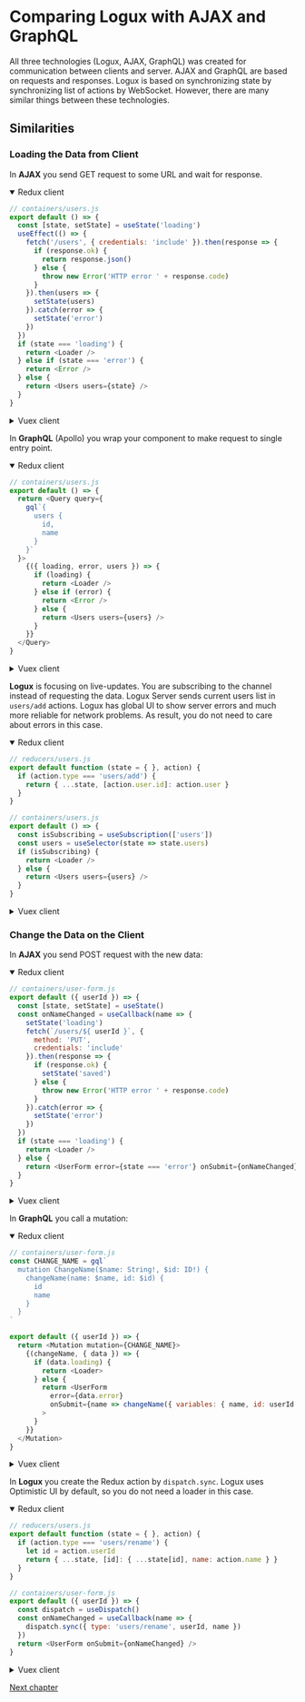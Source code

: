 # Comparing Logux with AJAX and GraphQL

All three technologies (Logux, AJAX, GraphQL) was created for communication between clients and server. AJAX and GraphQL are based on requests and responses. Logux is based on synchronizing state by synchronizing list of actions by WebSocket. However, there are many similar things between these technologies.


## Similarities


### Loading the Data from Client

In **AJAX** you send GET request to some URL and wait for response.

<details open><summary>Redux client</summary>

```js
// containers/users.js
export default () => {
  const [state, setState] = useState('loading')
  useEffect(() => {
    fetch('/users', { credentials: 'include' }).then(response => {
      if (response.ok) {
        return response.json()
      } else {
        throw new Error('HTTP error ' + response.code)
      }
    }).then(users => {
      setState(users)
    }).catch(error => {
      setState('error')
    })
  })
  if (state === 'loading') {
    return <Loader />
  } else if (state === 'error') {
    return <Error />
  } else {
    return <Users users={state} />
  }
}
```

</details>
<details><summary>Vuex client</summary>

```html
<!-- views/UsersView.vue -->
<template>
  <div>
    <loader v-if="state === 'loading'"/>
    <error v-else-if="state === 'error'"/>
    <users v-else :users='users'/>
  </div>
</template>

<script>
export default {
  name: 'UsersView',
  data: () => ({
    state: 'loading',
    users: []
  }),
  mounted () {
    fetch('/users', { credentials: 'include' }).then(response => {
      if (response.ok) {
        return response.json()
      } else {
        throw new Error('HTTP error ' + response.code)
      }
    }).then(users => {
      this.users = users
    }).catch(error => {
      console.log(error)
      this.state = 'error'
    }).finally(() => this.state = 'ok')
  }
}
</script>
```

</details>

In **GraphQL** (Apollo) you wrap your component to make request to single entry point.

<details open><summary>Redux client</summary>

```js
// containers/users.js
export default () => {
  return <Query query={
    gql`{
      users {
        id,
        name
      }
    }`
  }>
    {({ loading, error, users }) => {
      if (loading) {
        return <Loader />
      } else if (error) {
        return <Error />
      } else {
        return <Users users={users} />
      }
    }}
  </Query>
}
```

</details>
<details><summary>Vuex client</summary>

```html
<!-- views/UsersView.vue -->
<template>
  <ApolloQuery :query="gql => gql`
    query {
      users: {
        id,
        name
      }
    }
  `">
    <template v-slot="{ result: { loading, error, users } }">
      <loader v-if="loading"/>
      <error v-else-if="error"/>
      <users v-else-if="users" :users='users'/>
      <div v-else>No users</div>
    </template>
  </ApolloQuery>
</template>
```

</details>

**Logux** is focusing on live-updates. You are subscribing to the channel instead of requesting the data. Logux Server sends current users list in `users/add` actions. Logux has global UI to show server errors and much more reliable for network problems. As result, you do not need to care about errors in this case.

<details open><summary>Redux client</summary>

```js
// reducers/users.js
export default function (state = { }, action) {
  if (action.type === 'users/add') {
    return { ...state, [action.user.id]: action.user }
  }
}

// containers/users.js
export default () => {
  const isSubscribing = useSubscription(['users'])
  const users = useSelector(state => state.users)
  if (isSubscribing) {
    return <Loader />
  } else {
    return <Users users={users} />
  }
}
```

</details>
<details><summary>Vuex client</summary>

```js
// store/users/mutations.js
export default {
  …
  'user/add': (state, action) => {
    state.users = { ...state.users, [action.user.id]: action.user }
  }
}
```

```html
<!-- views/UsersView.vue -->
<template>
  <div>
    <loader v-if="isSubscribing"/>
    <users v-else :users='users'/>
  </div>
</template>

<script>
import { loguxMixin } from '@logux/vuex'

export default {
  name: 'UsersView',
  mixins: [loguxMixin],
  computed: {
    channels () {
      return ['users']
    },
    users () {
      return this.$store.state.users
    }
  }
}
</script>
```

</details>


### Change the Data on the Client

In **AJAX** you send POST request with the new data:

<details open><summary>Redux client</summary>

```js
// containers/user-form.js
export default ({ userId }) => {
  const [state, setState] = useState()
  const onNameChanged = useCallback(name => {
    setState('loading')
    fetch(`/users/${ userId }`, {
      method: 'PUT',
      credentials: 'include'
    }).then(response => {
      if (response.ok) {
        setState('saved')
      } else {
        throw new Error('HTTP error ' + response.code)
      }
    }).catch(error => {
      setState('error')
    })
  })
  if (state === 'loading') {
    return <Loader />
  } else {
    return <UserForm error={state === 'error'} onSubmit={onNameChanged} />
  }
}
```

</details>
<details><summary>Vuex client</summary>

```html
<!-- views/UserFormView.vue -->
<template>
  <div>
    <loader v-if="state === 'loading'"/>
    <user-form
      v-else
      :error="state === 'error'"
      @onSubmit='onNameChanged'
    />
  </div>
</template>

<script>
export default {
  name: 'UserFormView',
  props: ['userId'],
  data: () => ({
    state: 'ok'
  }),
  methods: {
    onNameChanged () {
      fetch(`users/${ this.userId }`, {
        method: 'PUT',
        credentials: 'include'
      }).then(response => {
        if (response.ok) {
          this.state = 'saved'
        } else {
          throw new Error('HTTP error ' + response.code)
        }
      }).catch(error => {
        console.log(error)
        this.state = 'error'
      })
    }
  }
}
</script>
```

</details>

In **GraphQL** you call a mutation:

<details open><summary>Redux client</summary>

```js
// containers/user-form.js
const CHANGE_NAME = gql`
  mutation ChangeName($name: String!, $id: ID!) {
    changeName(name: $name, id: $id) {
      id
      name
    }
  }
`

export default ({ userId }) => {
  return <Mutation mutation={CHANGE_NAME}>
    {(changeName, { data }) => {
      if (data.loading) {
        return <Loader>
      } else {
        return <UserForm
          error={data.error}
          onSubmit={name => changeName({ variables: { name, id: userId } })}
        >
      }
    }}
  </Mutation>
}
```

</details>
<details><summary>Vuex client</summary>

```html
<!-- views/UserFormView.vue -->
<template>
  <ApolloMutation :mutation="$options.fragments.changeName">
    <template v-slot="{ result: { mutate, loading, error } }">
      <loader v-if="loading"/>
      <user-form v-else @onSubmit="name => mutate({ variables: { name, id: userId } })"/>
    </template>
  </ApolloMutation>
</template>

<script>
import gql from 'graphql-tag'

export default {
  name: 'UserFormView',
  fragments: {
    changeName: gql`
      mutation ChangeName($name: String!, $id: ID!) {
        changeName(name: $name, id: $id) {
          id
          name
        }
      }
    `
  },
  props: ['userId']
}
</script>
```

</details>

In **Logux** you create the Redux action by `dispatch.sync`. Logux uses Optimistic UI by default, so you do not need a loader in this case.

<details open><summary>Redux client</summary>

```js
// reducers/users.js
export default function (state = { }, action) {
  if (action.type === 'users/rename') {
    let id = action.userId
    return { ...state, [id]: { ...state[id], name: action.name } }
  }
}

// containers/user-form.js
export default ({ userId }) => {
  const dispatch = useDispatch()
  const onNameChanged = useCallback(name => {
    dispatch.sync({ type: 'users/rename', userId, name })
  })
  return <UserForm onSubmit={onNameChanged} />
}
```

</details>
<details><summary>Vuex client</summary>

```js
// store/users/mutations.js
export default {
  …
  'user/rename': (state, action) => {
    let id = action.userId
    state.users = { ...state.users, [id]: { ...state.users[id], name: action.name } }
  }
}
```

```html
<!-- views/UserFormView.vue -->
<template>
  <user-form @onSubmit="onNameChange">
</template>

<script>
export default {
  name: 'UserFormView',
  props: ['userId'],
  methods: {
    onNameChange (name) {
      this.$store.commit.sync({ type: 'users/rename', userId, name })
    }
  }
}
</script>
```

</details>

[Next chapter](./parts.md)
